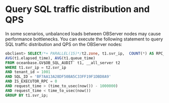 # Query SQL traffic distribution and QPS

In some scenarios, unbalanced loads between OBServer nodes may cause performance bottlenecks. You can execute the following statement to query SQL traffic distribution and QPS on the OBServer nodes:

```sql
obclient> SELECT/*+ PARALLEL(15)*/t2.zone, t1.svr_ip,  COUNT(*) AS RPC_COUNT,
AVG(t1.elapsed_time), AVG(t1.queue_time)  
FROM oceanbase.GV$OB_SQL_AUDIT` t1, __all_server t2  
WHERE t1.svr_ip = t2.svr_ip
AND tenant_id = 1001
AND SQL_ID = 'BF7AA13A28DF50BA5C33FF19F1DBD8A9'
AND IS_EXECUTOR_RPC = 0    
AND request_time > (time_to_usec(now()) - 1000000)    
AND request_time < time_to_usec(now())
GROUP BY t1.svr_ip;
```

